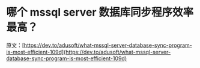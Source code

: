 # 哪个 mssql server 数据库同步程序效率最高？

原文：[https://dev.to/adusoft/what-mssql-server-database-sync-program-is-most-efficient-109d](https://dev.to/adusoft/what-mssql-server-database-sync-program-is-most-efficient-109d)